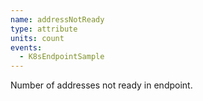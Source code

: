 ```yaml
---
name: addressNotReady
type: attribute
units: count
events:
  - K8sEndpointSample
---
```


Number of addresses not ready in endpoint.